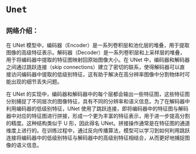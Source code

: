 # `Unet`

## `网络介绍：`

在 UNet 模型中，编码器（Encoder）是一系列卷积层和池化层的堆叠，用于提取图像的高级特征表示。解码器（Decoder）是一系列卷积层和上采样层的堆叠，用于将编码器中提取的特征图映射回原始图像大小。在 UNet 中，编码器和解码器之间通过跳跃连接（skip connections）建立了密切的联系，使得解码器可以直接访问编码器中提取的低级别特征，这有助于解决在高分辨率图像中分割物体时可能出现的细节丢失问题。

在 UNet 的实现中，编码器和解码器中的每个层都会输出一些特征图，这些特征图分别捕捉了不同层次的图像特征，具有不同的分辨率和语义信息。为了在解码器中利用编码器的低级别特征，UNet 使用了跳跃连接，即将编码器中的特征图与解码器中对应的特征图进行拼接，形成一个更为丰富的特征表示，用于进一步提高分割的精度。这种结构类似于 U 形，因此得名 UNet。拼接操作通常是在特征图的通道维度上进行的。在训练过程中，通过反向传播算法，模型可以学习到如何利用跳跃连接将编码器中的低级别特征与解码器中的高级别特征相结合，从而更好地捕捉图像的语义信息。